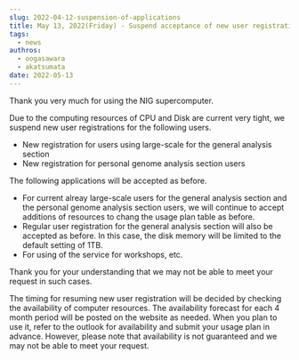 ```yaml
---
slug: 2022-04-12-suspension-of-applications
title: May 13, 2022(Friday) - Suspend acceptance of new user registrations for the personal genome section and  large-scale strages on the general analysis section
tags:
  - news
authros:
  - oogasawara
  - akatsumata
date: 2022-05-13
---
```


Thank you very much for using the NIG supercomputer.

Due to the computing resources of CPU and Disk are current very tight, we suspend new user registrations for the following users.

- New registration for users using large-scale for the general analysis section
- New registration for personal genome analysis section users

The following applications will be accepted as before.

- For current alreay large-scale users for the general analysis section and the personal genome analysis section users, we will continue to accept additions of resources to chang the usage plan table as before.
- Regular user registration for the general analysis section will also be accepted as before. In this case, the disk memory will be limited to the default setting of 1TB.
- For using of the service for workshops, etc.

Thank you for your understanding that we may not be able to meet your request in such cases.

The timing for resuming new user registration will be decided by checking the availability of computer resources.
The availability forecast for each 4 month period will be posted on the website as needed. When you plan to use it, refer to the outlook for availability and submit your usage plan in advance.
However, please note that availability is not guaranteed and we may not be able to meet your request.
